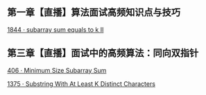 ## 第一章【直播】算法面试高频知识点与技巧
[1844 · subarray sum equals to k II](https://github.com/mazexiaozhoulu/Leetcode-/blob/58172b3504aea63bf73eb74e2195c191cba27f8a/lintcode%201844%20%C2%B7%20subarray%20sum%20equals%20to%20k%20II.md)

## 第三章【直播】面试中的高频算法：同向双指针
[406 · Minimum Size Subarray Sum](https://github.com/mazexiaozhoulu/Leetcode-/blob/d4602af78fad15b4b41d8b11ca68aa8e957dcfc6/leetcode.406%20%C2%B7%20Minimum%20Size%20Subarray%20Sum.md)

[1375 · Substring With At Least K Distinct Characters](https://github.com/mazexiaozhoulu/Leetcode-/blob/775d27ca91c4fa610d94dcc1435841e0184dc943/lintcode.1375%20%C2%B7%20Substring%20With%20At%20Least%20K%20Distinct%20Characters.md)
